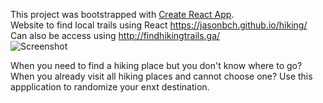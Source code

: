This project was bootstrapped with [Create React App](https://github.com/facebook/create-react-app).  
Website to find local trails using React https://jasonbch.github.io/hiking/  
Can also be access using http://findhikingtrails.ga/  
![Screenshot](https://i.imgur.com/d53228f.png)

When you need to find a hiking place but you don't know where to go?
When you already visit all hiking places and cannot choose one?
Use this appplication to randomize your enxt destination.